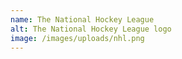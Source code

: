 ```yaml
---
name: The National Hockey League
alt: The National Hockey League logo
image: /images/uploads/nhl.png
---
```

